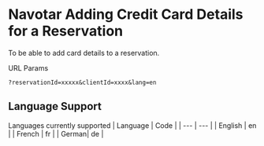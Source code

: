 # Navotar Adding Credit Card Details for a Reservation

To be able to add card details to a reservation.

URL Params

```
?reservationId=xxxxx&clientId=xxxx&lang=en
```

## Language Support

Languages currently supported
| Language | Code |
| --- | --- |
| English | en |
| French | fr |
| German| de |
